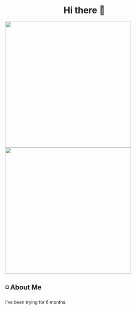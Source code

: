 <h1 align="center"> Hi there 👋 </h1>

<div aligin="center">
	<img src="https://github-readme-stats.vercel.app/api/top-langs/?username=aquieover0&theme=dark" width="400px"> <img src="https://github-readme-stats.vercel.app/api?username=aquieover0&show_icons=true&theme=dark" width=400px>
</div>

## ◽ About Me

I've been trying for 6 months.
